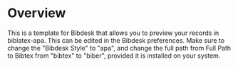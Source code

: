 # Overview

This is a template for Bibdesk that allows you to preview your records in biblatex-apa. This can be edited in the Bibdesk preferences. Make sure to change the "Bibdesk Style" to "apa", and change the full path from Full Path to Bibtex from "bibtex" to "biber", provided it is installed on your system.
